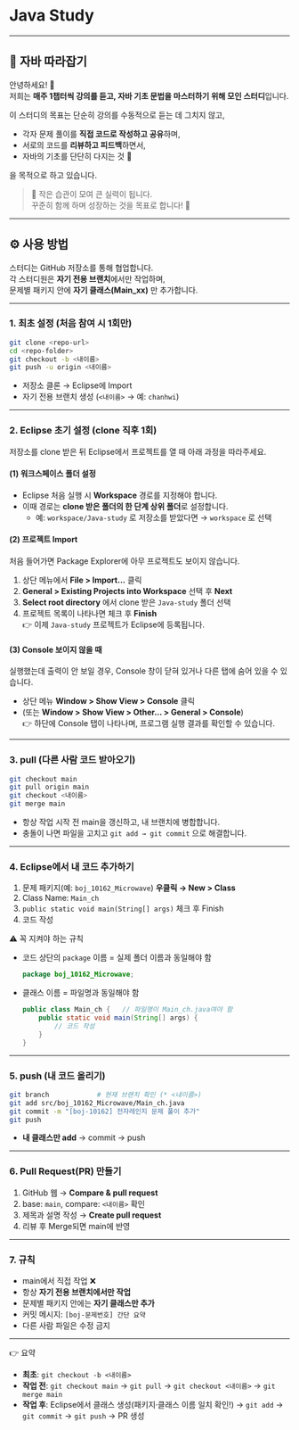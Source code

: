 # Java Study

---

## 📖 자바 따라잡기

안녕하세요! 👋  
저희는 **매주 1챕터씩 강의를 듣고, 자바 기초 문법을 마스터하기 위해 모인 스터디**입니다.  

이 스터디의 목표는 단순히 강의를 수동적으로 듣는 데 그치지 않고,  
- 각자 문제 풀이를 **직접 코드로 작성하고 공유**하며,  
- 서로의 코드를 **리뷰하고 피드백**하면서,  
- 자바의 기초를 단단히 다지는 것 💪  

을 목적으로 하고 있습니다.  

> 🌱 작은 습관이 모여 큰 실력이 됩니다.  
> 꾸준히 함께 하며 성장하는 것을 목표로 합니다! 🚀  

---

## ⚙️ 사용 방법

스터디는 GitHub 저장소를 통해 협업합니다.  
각 스터디원은 **자기 전용 브랜치**에서만 작업하며,  
문제별 패키지 안에 **자기 클래스(Main_xx)** 만 추가합니다.  

---

### 1. 최초 설정 (처음 참여 시 1회만)
```bash
git clone <repo-url>
cd <repo-folder>
git checkout -b <내이름>
git push -u origin <내이름>
```

- 저장소 클론 → Eclipse에 Import  
- 자기 전용 브랜치 생성 (`<내이름>` → 예: `chanhwi`)

---

### 2. Eclipse 초기 설정 (clone 직후 1회)
저장소를 clone 받은 뒤 Eclipse에서 프로젝트를 열 때 아래 과정을 따라주세요.

#### (1) 워크스페이스 폴더 설정
- Eclipse 처음 실행 시 **Workspace** 경로를 지정해야 합니다.  
- 이때 경로는 **clone 받은 폴더의 한 단계 상위 폴더**로 설정합니다.  
  - 예: `workspace/Java-study` 로 저장소를 받았다면 → `workspace` 로 선택  

#### (2) 프로젝트 Import
처음 들어가면 Package Explorer에 아무 프로젝트도 보이지 않습니다.  
1. 상단 메뉴에서 **File > Import...** 클릭  
2. **General > Existing Projects into Workspace** 선택 후 **Next**  
3. **Select root directory** 에서 clone 받은 `Java-study` 폴더 선택  
4. 프로젝트 목록이 나타나면 체크 후 **Finish**  
👉 이제 `Java-study` 프로젝트가 Eclipse에 등록됩니다.

#### (3) Console 보이지 않을 때
실행했는데 출력이 안 보일 경우, Console 창이 닫혀 있거나 다른 탭에 숨어 있을 수 있습니다.  
- 상단 메뉴 **Window > Show View > Console** 클릭  
- (또는 **Window > Show View > Other... > General > Console**)  
👉 하단에 Console 탭이 나타나며, 프로그램 실행 결과를 확인할 수 있습니다.

---

### 3. pull (다른 사람 코드 받아오기)
```bash
git checkout main
git pull origin main
git checkout <내이름>
git merge main
```

- 항상 작업 시작 전 main을 갱신하고, 내 브랜치에 병합합니다.  
- 충돌이 나면 파일을 고치고 `git add → git commit` 으로 해결합니다.  

---

### 4. Eclipse에서 내 코드 추가하기
1. 문제 패키지(예: `boj_10162_Microwave`) **우클릭 → New > Class**  
2. Class Name: `Main_ch`  
3. `public static void main(String[] args)` 체크 후 Finish  
4. 코드 작성  

⚠️ 꼭 지켜야 하는 규칙  
- 코드 상단의 `package` 이름 = 실제 폴더 이름과 동일해야 함  
  ```java
  package boj_10162_Microwave;
  ```
- 클래스 이름 = 파일명과 동일해야 함  
  ```java
  public class Main_ch {   // 파일명이 Main_ch.java여야 함
      public static void main(String[] args) {
          // 코드 작성
      }
  }
  ```

---

### 5. push (내 코드 올리기)
```bash
git branch            # 현재 브랜치 확인 (* <내이름>)
git add src/boj_10162_Microwave/Main_ch.java
git commit -m "[boj-10162] 전자레인지 문제 풀이 추가"
git push
```

- **내 클래스만 add** → commit → push  

---

### 6. Pull Request(PR) 만들기
1. GitHub 웹 → **Compare & pull request**  
2. base: `main`, compare: `<내이름>` 확인  
3. 제목과 설명 작성 → **Create pull request**  
4. 리뷰 후 Merge되면 main에 반영  

---

### 7. 규칙
- main에서 직접 작업 ❌  
- 항상 **자기 전용 브랜치에서만 작업**  
- 문제별 패키지 안에는 **자기 클래스만 추가**  
- 커밋 메시지: `[boj-문제번호] 간단 요약`  
- 다른 사람 파일은 수정 금지  

---

👉 요약  
- **최초**: `git checkout -b <내이름>`  
- **작업 전**: `git checkout main` → `git pull` → `git checkout <내이름>` → `git merge main`  
- **작업 후**: Eclipse에서 클래스 생성(패키지·클래스 이름 일치 확인!) → `git add` → `git commit` → `git push` → PR 생성
